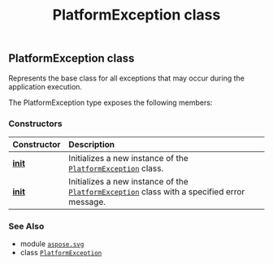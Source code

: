 ﻿---
title: PlatformException class
second_title: Aspose.SVG for Python via .NET API References
description: 
type: docs
weight: 160
url: /python-net/aspose.svg/platformexception/
is_root: false
---

## PlatformException class

Represents the base class for all exceptions that may occur during the application execution.



The PlatformException type exposes the following members:

### Constructors
| Constructor | Description |
| :- | :- |
| [__init__](/svg/python-net/aspose.svg/platformexception/__init__/#) | Initializes a new instance of the [`PlatformException`](/svg/python-net/aspose.svg/platformexception) class. |
| [__init__](/svg/python-net/aspose.svg/platformexception/__init__/#str) | Initializes a new instance of the [`PlatformException`](/svg/python-net/aspose.svg/platformexception) class with a specified error message. |



### See Also
* module [`aspose.svg`](..)
* class [`PlatformException`](/svg/python-net/aspose.svg/platformexception)
